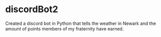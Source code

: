 # discordBot2
Created a discord bot in Python that tells the weather in Newark and the amount of points members of my fraternity have earned.  
